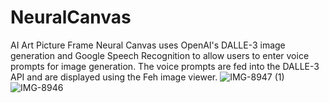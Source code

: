 # NeuralCanvas
AI Art Picture Frame
Neural Canvas uses OpenAI's DALLE-3 image generation and Google Speech Recognition to allow users to enter voice prompts for image generation. The voice prompts are fed into the DALLE-3 API and are displayed using the Feh image viewer.
![IMG-8947 (1)](https://github.com/jeffcooper1/NeuralCanvas/assets/111708974/7a9beb9e-e645-4405-919f-4a6371f3832f)
![IMG-8946](https://github.com/jeffcooper1/NeuralCanvas/assets/111708974/25a8f686-caf6-4fc1-bea5-3d3cb46f34d1)
